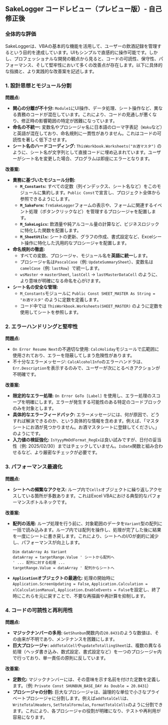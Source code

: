 ## SakeLogger コードレビュー（プレビュー版）- 自己修正後

### 全体的な評価

SakeLoggerは、VBAの基本的な機能を活用して、ユーザーの飲酒記録を管理するという目的を達成しています。UIもシンプルで直感的に操作可能です。しかし、プロフェッショナルな開発の観点から見ると、コードの可読性、保守性、パフォーマンス、そして堅牢性において多くの改善点が存在します。以下に具体的な指摘と、より実践的な改善案を記述します。

### 1. 設計思想とモジュール分割

**問題点:**
*   **関心の分離が不十分:** `Module1`にUI操作、データ処理、シート操作など、異なる責務のコードが混在しています。これにより、コードの見通しが悪くなり、修正時の影響範囲の特定が困難になっています。
*   **命名の不統一:** 変数名やプロシージャ名に日本語のローマ字表記（`Waku`など）と英語が混在しており、命名規則に一貫性がありません。これはコードの可読性を著しく低下させます。
*   **シート名のハードコーディング:** `ThisWorkbook.Worksheets("お酒マスタ")` のように、シート名が文字列として直接コードに埋め込まれています。ユーザーがシート名を変更した場合、プログラムは即座にエラーとなります。

**改善案:**
*   **責務に基づいたモジュール分割:**
    *   **`M_Constants`:** すべての定数（列インデックス、シート名など）をこのモジュールに集約します。`Public Const`で宣言し、プロジェクト全体から参照できるようにします。
    *   **`M_SakeForm`:** `frmSakeLogger`フォームの表示や、フォームに関連するイベント処理（ボタンクリックなど）を管理するプロシージャを配置します。
    *   **`M_SakeLogics`:** 飲酒量や純アルコール量の計算など、ビジネスロジックに特化した関数を配置します。
    *   **`M_SheetUtils`:** シートの更新、グラフの作成、書式設定など、Excelシート操作に特化した汎用的なプロシージャを配置します。
*   **命名規則の徹底:**
    *   すべての変数、プロシージャ、モジュール名を**英語に統一**します。
    *   プロシージャ名は`PascalCase`（例: `UpdateSummarySheet`）、変数名は`camelCase`（例: `lastRow`）で統一します。
    *   `wsMaster` -> `masterSheet`, `lastCell` -> `lastMasterDataCell` のように、より意味が明確になる命名を心がけます。
*   **シート名の安全な管理:**
    *   `M_Constants`モジュールに `Public Const SHEET_MASTER As String = "お酒マスタ"` のように定数を定義します。
    *   コード中では `ThisWorkbook.Worksheets(SHEET_MASTER)` のように定数を使用してシートを参照します。

### 2. エラーハンドリングと堅牢性

**問題点:**
*   `On Error Resume Next`の不適切な使用: `CalcHoliday`モジュールで広範囲に使用されており、エラーを隠蔽してしまう危険性があります。
*   不十分なエラーメッセージ: `CalcAlcoholInfo`のエラーハンドラは、`Err.Description`を表示するのみで、ユーザーが次にとるべきアクションが不明確です。

**改善案:**
*   **限定的なエラー処理:** `On Error GoTo [Label]` を使用し、エラー処理のスコープを明確にします。エラーが発生する可能性のある特定のコードブロックのみを対象とします。
*   **具体的なエラーフィードバック:** エラーメッセージには、何が原因で、どうすれば解決できるのか、という具体的な情報を含めます。例えば、「マスタシートにお酒が見つかりません。お酒マスタシートに登録してください。」のようにです。
*   **入力値の検証強化:** `IsYyyyMmDdFormat_RegEx`は良い試みですが、日付の妥当性（例: 2025/02/30）まではチェックしていません。`IsDate`関数と組み合わせるなど、より厳密なチェックが必要です。

### 3. パフォーマンス最適化

**問題点:**
*   **シートへの頻繁なアクセス:** ループ内で`Cells`オブジェクトに繰り返しアクセスしている箇所が多数あります。これはExcel VBAにおける典型的なパフォーマンスボトルネックです。

**改善案:**
*   **配列の活用:** ループ処理を行う前に、対象範囲のデータを`Variant`型の配列に一括で読み込みます。ループ内では配列を操作し、処理が完了した後に結果を一度にシートに書き戻します。これにより、シートへのI/Oが劇的に減少し、パフォーマンスが向上します。
    ```vba
    Dim dataArray As Variant
    dataArray = targetRange.Value ' シートから配列へ
    ' ... 配列に対する処理 ...
    targetRange.Value = dataArray ' 配列からシートへ
    ```
*   **`Application`オブジェクトの最適化:** 処理の開始時に`Application.ScreenUpdating = False`, `Application.Calculation = xlCalculationManual`, `Application.EnableEvents = False`を設定し、終了時にこれらを元に戻すことで、不要な再描画や再計算を抑制します。

### 4. コードの可読性と再利用性

**問題点:**
*   **マジックナンバーの多用:** `GetShunbun`関数内の`20.8431`のような数値は、その由来が不明であり、メンテナンスを困難にします。
*   **巨大プロシージャ:** `addTotalCell`や`updateTotallingSheet`は、複数の異なる処理（ヘッダ書き込み、数式設定、書式設定など）を一つのプロシージャ内で行っており、単一責任の原則に反しています。

**改善案:**
*   **定数化:** マジックナンバーには、その意味を示す名前を付けた定数を定義します。（例: `Private Const SHUNBUN_BASE_DAY As Double = 20.8431`）
*   **プロシージャの分割:** 巨大なプロシージャは、論理的な単位で小さなプライベートプロシージャに分割します。例えば`addTotalCell`は、`WriteTotalHeaders`, `SetTotalFormulas`, `FormatTotalCells`のように分割できます。これにより、各プロシージャの役割が明確になり、テストや再利用が容易になります。